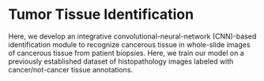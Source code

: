 # Tumor Tissue Identification
Here, we develop an integrative convolutional-neural-network (CNN)-based identification module to recognize cancerous tissue in whole-slide images of cancerous tissue from patient biopsies. Here, we train our model on a previously established dataset of histopathology images labeled with cancer/not-cancer tissue annotations.


